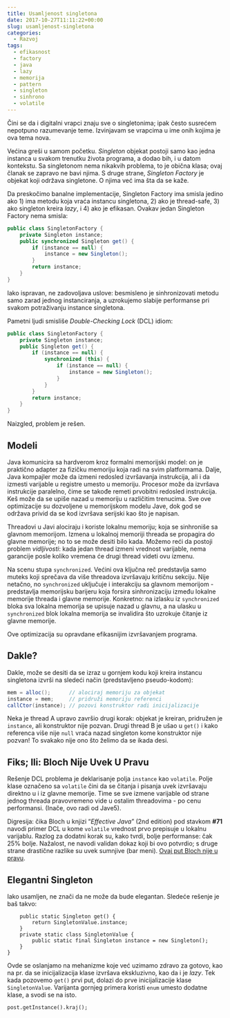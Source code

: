 ```yaml
---
title: Usamljenost singletona
date: 2017-10-27T11:11:22+00:00
slug: usamljenost-singletona
categories:
  - Razvoj
tags:
  - efikasnost
  - factory
  - java
  - lazy
  - memorija
  - pattern
  - singleton
  - sinhrono
  - volatile
---
```


Čini se da i digitalni vrapci znaju sve o singletonima; ipak često susrećem nepotpuno razumevanje teme. Izvinjavam se vrapcima u ime onih kojima je ova tema nova.

Većina greši u samom početku. _Singleton_ objekat postoji samo kao jedna instanca u svakom trenutku života programa, a dodao bih, i u datom kontekstu. Sa singletonom nema nikakvih problema, to je obična klasa; ovaj članak se zapravo ne bavi njima. S druge strane, _Singleton Factory_ je objekat koji održava singletone. O njima već ima šta da se kaže.

Da preskočimo banalne implementacije, Singleton Factory ima smisla jedino ako 1) ima metodu koja vraća instancu singletona, 2) ako je thread-safe, 3) ako singleton kreira _lazy_, i 4) ako je efikasan. Ovakav jedan Singleton Factory nema smisla:

```java
public class SingletonFactory {
	private Singleton instance;
	public synchronized Singleton get() {
		if (instance == null) {
			instance = new Singleton();
		}
		return instance;
	}
}
```

Iako ispravan, ne zadovoljava uslove: besmisleno je sinhronizovati metodu samo zarad jednog instanciranja, a uzrokujemo slabije performanse pri svakom potraživanju instance singletona.

Pametni ljudi smisliše _Double-Checking Lock_ (DCL) idiom:

```java
public class SingletonFactory {
	private Singleton instance;
	public Singleton get() {
		if (instance == null) {
			synchronized (this) {
				if (instance == null) {
					instance = new Singleton();
				}
			}
		}
		return instance;
	}
}
```

Naizgled, problem je rešen.

## Modeli

Java komunicira sa hardverom kroz formalni memorijski model: on je praktično adapter za fizičku memoriju koja radi na svim platformama. Dalje, Java kompajler može da izmeni redosled izvršavanja instrukcija, ali i da izmesti varijable u registre umesto u memoriju. Procesor može da izvršava instrukcije paralelno, čime se takođe remeti prvobitni redosled instrukcija. Keš može da se upiše nazad u memoriju u različitim trenucima. Sve ove optimizacije su dozvoljene u memorijskom modelu Jave, dok god se održava privid da se kod izvršava serijski kao što je napisan.

Threadovi u Javi alociraju i koriste lokalnu memoriju; koja se sinhroniše sa glavnom memorijom. Izmena u lokalnoj memoriji threada se propagira do glavne memorije; no to se može desiti bilo kada. Možemo reći da postoji problem _vidljivosti_: kada jedan thread izmeni vrednost varijable, nema garancije posle koliko vremena će drugi thread videti ovu izmenu.

Na scenu stupa `synchronized`. Većini ova ključna reč predstavlja samo muteks koji sprečava da više threadova izvršavaju kritičnu sekciju. Nije netačno, no `synchronized` uključuje i interakciju sa glavnom memorijom - predstavlja memorijsku barijeru koja forsira sinhronizaciju između lokalne memorije threada i glavne memorije. Konkretno: na izlasku iz `synchronized` bloka sva lokalna memorija se upisuje nazad u glavnu, a na ulasku u `synchronized` blok lokalna memorija se invalidira što uzrokuje čitanje iz glavne memorije.

Ove optimizacija su opravdane efikasnijim izvršavanjem programa.

## Dakle?

Dakle, može se desiti da se izraz u gornjem kodu koji kreira instancu singletona izvrši na sledeći način (predstavljeno pseudo-kodom):

```java
mem = alloc();		// alociraj memoriju za objekat
instance = mem;		// pridruži memoriju referenci
callCtor(instance);	// pozovi konstruktor radi inicijalizacije
```

Neka je thread A upravo završio drugi korak: objekat je kreiran, pridružen je `instance`, ali konstruktor nije pozvan. Drugi thread B je ušao u `get()` i kako referenca više nije `null` vraća nazad singleton kome konstruktor nije pozvan! To svakako nije ono što želimo da se ikada desi.

## Fiks; Ili: Bloch Nije Uvek U Pravu

Rešenje DCL problema je deklarisanje polja `instance` kao `volatile`. Polje klase označeno sa `volatile` čini da se čitanja i pisanja uvek izvršavaju direktno u i iz glavne memorije. Time se sve izmene varijable od strane jednog threada pravovremeno vide u ostalim threadovima - po cenu performansi. (Inače, ovo radi od Jave5).

Digresija: čika Bloch u knjizi “_Effective Java_” (2nd edition) pod stavkom **#71** navodi primer DCL u kome `volatile` vrednost prvo prepisuje u lokalnu varijablu. Razlog za dodatni korak su, kako tvrdi, bolje performanse: čak 25% bolje. Nažalost, ne navodi validan dokaz koji bi ovo potvrdio; s druge strane drastične razlike su uvek sumnjive (bar meni). [Ovaj put Bloch nije u pravu](https://github.com/igr/java-benchmarks/blob/master/src/main/java/com/oblac/jmh/lang/Item71Benchmark.java).

## Elegantni Singleton

Iako usamljen, ne znači da ne može da bude elegantan. Sledeće rešenje je baš takvo:

```java">public class SingletonFactory {
	public static Singleton get() {
		return SingletonValue.instance;
	}
	private static class SingletonValue {
		public static final Singleton instance = new Singleton();
	}
}
```

Ovde se oslanjamo na mehanizme koje već uzimamo zdravo za gotovo, kao na pr. da se inicijalizacija klase izvršava ekskluzivno, kao da i je _lazy_. Tek kada pozovemo `get()` prvi put, dolazi do prve inicijalizacije klase `SingletonValue`. Varijanta gornjeg primera koristi `enum` umesto dodatne klase, a svodi se na isto.

`post.getInstance().kraj();`